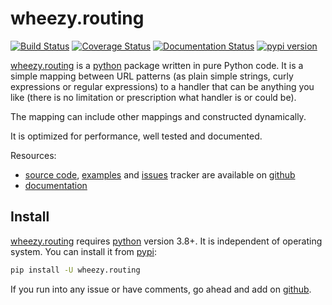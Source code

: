 # wheezy.routing

[![Build Status](https://travis-ci.org/akornatskyy/wheezy.routing.svg?branch=master)](https://travis-ci.org/akornatskyy/wheezy.routing)
[![Coverage Status](https://coveralls.io/repos/github/akornatskyy/wheezy.routing/badge.svg?branch=master)](https://coveralls.io/github/akornatskyy/wheezy.routing?branch=master)
[![Documentation Status](https://readthedocs.org/projects/wheezyrouting/badge/?version=latest)](https://wheezyrouting.readthedocs.io/en/latest/?badge=latest)
[![pypi version](https://badge.fury.io/py/wheezy.routing.svg)](https://badge.fury.io/py/wheezy.routing)

[wheezy.routing](https://pypi.org/project/wheezy.routing/) is a
[python](https://www.python.org) package written in pure Python code. It
is a simple mapping between URL patterns (as plain simple strings, curly
expressions or regular expressions) to a handler that can be anything
you like (there is no limitation or prescription what handler is or
could be).

The mapping can include other mappings and constructed dynamically.

It is optimized for performance, well tested and documented.

Resources:

- [source code](https://github.com/akornatskyy/wheezy.routing),
  [examples](https://github.com/akornatskyy/wheezy.routing/tree/master/demos)
  and [issues](https://github.com/akornatskyy/wheezy.routing/issues)
  tracker are available on
  [github](https://github.com/akornatskyy/wheezy.routing)
- [documentation](https://wheezyrouting.readthedocs.io/en/latest/)

## Install

[wheezy.routing](https://pypi.org/project/wheezy.routing) requires
[python](https://www.python.org) version 3.8+. It is independent of operating
system. You can install it from
[pypi](https://pypi.org/project/wheezy.routing/):

```sh
pip install -U wheezy.routing
```

If you run into any issue or have comments, go ahead and add on
[github](https://github.com/akornatskyy/wheezy.routing).
